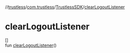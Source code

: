 //[trustless](../../../index.md)/[com.trustless](../index.md)/[TrustlessSDK](index.md)/[clearLogoutListener](clear-logout-listener.md)

# clearLogoutListener

[]\
fun [clearLogoutListener](clear-logout-listener.md)()
